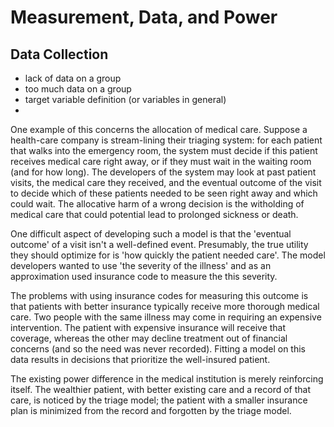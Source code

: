# Measurement, Data, and Power

## Data Collection

* lack of data on a group
* too much data on a group
* target variable definition (or variables in general)
* 



One example of this concerns the allocation of medical care. Suppose
a health-care company is stream-lining their triaging system: for each
patient that walks into the emergency room, the system must decide if
this patient receives medical care right away, or if they must wait in
the waiting room (and for how long). The developers of the system may
look at past patient visits, the medical care they received, and the
eventual outcome of the visit to decide which of these patients needed
to be seen right away and which could wait. The allocative harm of a
wrong decision is the witholding of medical care that could potential
lead to prolonged sickness or death. 

One difficult aspect of developing such a model is that the 'eventual
outcome' of a visit isn't a well-defined event. Presumably, the true
utility they should optimize for is 'how quickly the patient needed
care'. The model developers wanted to use 'the severity of the
illness' and as an approximation used insurance code to measure the
this severity.

The problems with using insurance codes for measuring this outcome is
that patients with better insurance typically receive more thorough
medical care. Two people with the same illness may come in requiring
an expensive intervention. The patient with expensive insurance will
receive that coverage, whereas the other may decline treatment out of
financial concerns (and so the need was never recorded). Fitting a
model on this data results in decisions that prioritize the
well-insured patient.

The existing power difference in the medical institution is merely
reinforcing itself. The wealthier patient, with better existing care
and a record of that care, is noticed by the triage model; the patient
with a smaller insurance plan is minimized from the record and
forgotten by the triage model.

